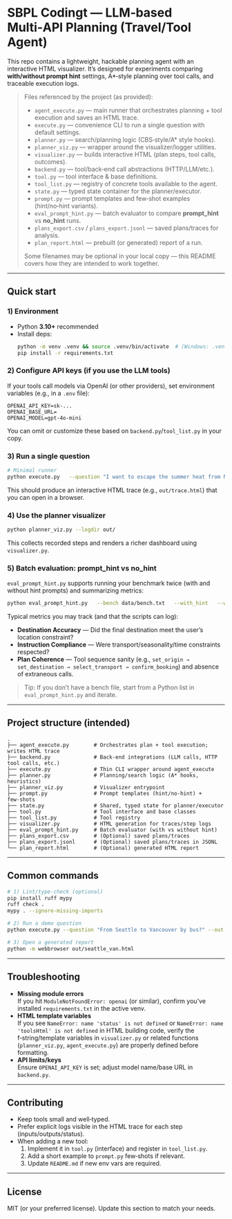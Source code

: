 # SBPL Codingt — LLM‑based Multi‑API Planning (Travel/Tool Agent)

This repo contains a lightweight, hackable planning agent with an interactive HTML visualizer. 
It’s designed for experiments comparing **with/without prompt hint** settings, A*‑style planning over tool calls, 
and traceable execution logs.

> Files referenced by the project (as provided):
>
> - `agent_execute.py` — main runner that orchestrates planning + tool execution and saves an HTML trace.
> - `execute.py` — convenience CLI to run a single question with default settings.
> - `planner.py` — search/planning logic (CBS‑style/A* style hooks).
> - `planner_viz.py` — wrapper around the visualizer/logger utilities.
> - `visualizer.py` — builds interactive HTML (plan steps, tool calls, outcomes).
> - `backend.py` — tool/back‑end call abstractions (HTTP/LLM/etc.).
> - `tool.py` — tool interface & base definitions.
> - `tool_list.py` — registry of concrete tools available to the agent.
> - `state.py` — typed state container for the planner/executor.
> - `prompt.py` — prompt templates and few‑shot examples (hint/no‑hint variants).
> - `eval_prompt_hint.py` — batch evaluator to compare **prompt_hint** vs **no_hint** runs.
> - `plans_export.csv` / `plans_export.jsonl` — saved plans/traces for analysis.
> - `plan_report.html` — prebuilt (or generated) report of a run.
>
> Some filenames may be optional in your local copy — this README covers how they are intended to work together.

---

## Quick start

### 1) Environment

- Python **3.10+** recommended
- Install deps:
  ```bash
  python -m venv .venv && source .venv/bin/activate  # (Windows: .venv\Scripts\activate)
  pip install -r requirements.txt
  ```

### 2) Configure API keys (if you use the LLM tools)

If your tools call models via OpenAI (or other providers), set environment variables (e.g., in a `.env` file):
```
OPENAI_API_KEY=sk-...
OPENAI_BASE_URL=
OPENAI_MODEL=gpt-4o-mini
```
You can omit or customize these based on `backend.py`/`tool_list.py` in your copy.

### 3) Run a single question

```bash
# Minimal runner
python execute.py   --question "I want to escape the summer heat from New York and head somewhere cool in Northern Europe, preferably by plane."   --out out/trace.html
```

This should produce an interactive HTML trace (e.g., `out/trace.html`) that you can open in a browser.

### 4) Use the planner visualizer

```bash
python planner_viz.py --logdir out/
```
This collects recorded steps and renders a richer dashboard using `visualizer.py`.

### 5) Batch evaluation: prompt_hint vs no_hint

`eval_prompt_hint.py` supports running your benchmark twice (with and without hint prompts) and summarizing metrics:

```bash
python eval_prompt_hint.py   --bench data/bench.txt   --with_hint   --without_hint   --out out/eval_report.html
```

Typical metrics you may track (and that the scripts can log):
- **Destination Accuracy** — Did the final destination meet the user’s location constraint?  
- **Instruction Compliance** — Were transport/seasonality/time constraints respected?  
- **Plan Coherence** — Tool sequence sanity (e.g., `set_origin → set_destination → select_transport → confirm_booking`) and absence of extraneous calls.

> Tip: If you don’t have a bench file, start from a Python list in `eval_prompt_hint.py` and iterate.

---

## Project structure (intended)

```
.
├── agent_execute.py        # Orchestrates plan + tool execution; writes HTML trace
├── backend.py              # Back‑end integrations (LLM calls, HTTP tool calls, etc.)
├── execute.py              # Thin CLI wrapper around agent_execute
├── planner.py              # Planning/search logic (A* hooks, heuristics)
├── planner_viz.py          # Visualizer entrypoint
├── prompt.py               # Prompt templates (hint/no‑hint) + few‑shots
├── state.py                # Shared, typed state for planner/executor
├── tool.py                 # Tool interface and base classes
├── tool_list.py            # Tool registry
├── visualizer.py           # HTML generation for traces/step logs
├── eval_prompt_hint.py     # Batch evaluator (with vs without hint)
├── plans_export.csv        # (Optional) saved plans/traces
├── plans_export.jsonl      # (Optional) saved plans/traces in JSONL
└── plan_report.html        # (Optional) generated HTML report
```

---

## Common commands

```bash
# 1) Lint/type‑check (optional)
pip install ruff mypy
ruff check .
mypy . --ignore-missing-imports

# 2) Run a demo question
python execute.py --question "From Seattle to Vancouver by bus?" --out out/seattle_van.html

# 3) Open a generated report
python -m webbrowser out/seattle_van.html
```

---

## Troubleshooting

- **Missing module errors**  
  If you hit `ModuleNotFoundError: openai` (or similar), confirm you’ve installed `requirements.txt` in the active venv.
- **HTML template variables**  
  If you see `NameError: name 'status' is not defined` or `NameError: name 'toolsHtml' is not defined` in HTML building code, verify the f‑string/template variables in `visualizer.py` or related functions (`planner_viz.py`, `agent_execute.py`) are properly defined before formatting.
- **API limits/keys**  
  Ensure `OPENAI_API_KEY` is set; adjust model name/base URL in `backend.py`.

---

## Contributing

- Keep tools small and well‑typed.
- Prefer explicit logs visible in the HTML trace for each step (inputs/outputs/status).
- When adding a new tool:
  1. Implement it in `tool.py` (interface) and register in `tool_list.py`.
  2. Add a short example to `prompt.py` few‑shots if relevant.
  3. Update `README.md` if new env vars are required.

---

## License

MIT (or your preferred license). Update this section to match your needs.
